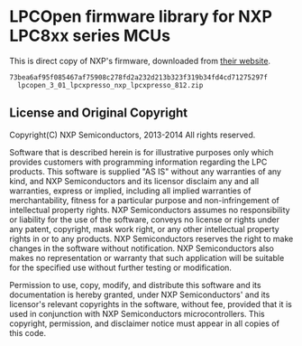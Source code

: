 LPCOpen firmware library for NXP LPC8xx series MCUs
===================================================

This is direct copy of NXP's firmware, downloaded from
[their website](https://www.nxp.com/support/developer-resources/software-development-tools/lpc-developer-resources-/lpcopen-libraries-and-examples/lpcopen-software-development-platform-lpc8xx:LPCOPEN-SOFTWARE-FOR-LPC8XX).

```
73bea6af95f085467af75908c278fd2a232d213b323f319b34fd4cd71275297f
  lpcopen_3_01_lpcxpresso_nxp_lpcxpresso_812.zip
```

License and Original Copyright
------------------------------

Copyright(C) NXP Semiconductors, 2013-2014
All rights reserved.

Software that is described herein is for illustrative purposes only
which provides customers with programming information regarding the
LPC products.  This software is supplied "AS IS" without any warranties of
any kind, and NXP Semiconductors and its licensor disclaim any and
all warranties, express or implied, including all implied warranties of
merchantability, fitness for a particular purpose and non-infringement of
intellectual property rights.  NXP Semiconductors assumes no responsibility
or liability for the use of the software, conveys no license or rights under any
patent, copyright, mask work right, or any other intellectual property rights in
or to any products. NXP Semiconductors reserves the right to make changes
in the software without notification. NXP Semiconductors also makes no
representation or warranty that such application will be suitable for the
specified use without further testing or modification.

Permission to use, copy, modify, and distribute this software and its
documentation is hereby granted, under NXP Semiconductors' and its
licensor's relevant copyrights in the software, without fee, provided that it
is used in conjunction with NXP Semiconductors microcontrollers.  This
copyright, permission, and disclaimer notice must appear in all copies of
this code.
